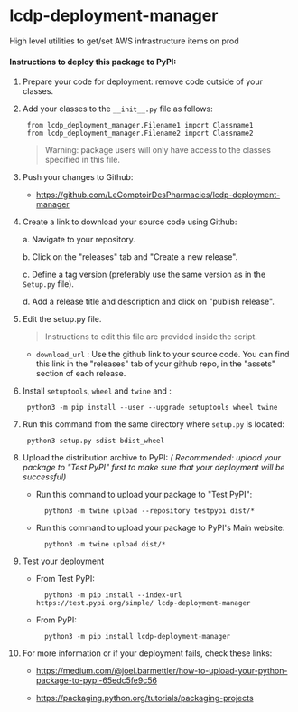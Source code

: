 # lcdp-deployment-manager
High level utilities to get/set AWS infrastructure items on prod

#### Instructions to deploy this package to PyPI:
1. Prepare your code for deployment: remove code outside of your classes.

2. Add your classes to the `__init__.py` file as follows:

        from lcdp_deployment_manager.Filename1 import Classname1
        from lcdp_deployment_manager.Filename2 import Classname2
        
    > Warning: package users will only have access to the classes specified in this file.

3. Push your changes to Github:

    * https://github.com/LeComptoirDesPharmacies/lcdp-deployment-manager

4. Create a link to download your source code using Github:
    
    a. Navigate to your repository.
    
    b. Click on the "releases" tab and "Create a new release".
    
    c. Define a tag version (preferably use the same version as in the `Setup.py` file).
    
    d. Add a release title and description and click on "publish release".

5. Edit the setup.py file.
    > Instructions to edit this file are provided inside the script.

    * `download_url` : Use the github link to your source code. You can find this link in the "releases" tab of your github repo, in the "assets" section of each release.
 
6. Install `setuptools`, `wheel` and `twine` and :

        python3 -m pip install --user --upgrade setuptools wheel twine
7. Run this command from the same directory where `setup.py` is located:

        python3 setup.py sdist bdist_wheel
8. Upload the distribution archive to PyPI:
*( Recommended: upload your package to "Test PyPI" first to make sure that your deployment will be successful)*

    * Run this command to upload your package to "Test PyPI":
    
            python3 -m twine upload --repository testpypi dist/*
        
    * Run this command to upload your package to PyPI's Main website:
    
            python3 -m twine upload dist/*

9. Test your deployment

    * From Test PyPI:
    
            python3 -m pip install --index-url https://test.pypi.org/simple/ lcdp-deployment-manager
            
    * From PyPI:
    
            python3 -m pip install lcdp-deployment-manager
            
10. For more information or if your deployment fails, check these links:
    * https://medium.com/@joel.barmettler/how-to-upload-your-python-package-to-pypi-65edc5fe9c56
    
    * https://packaging.python.org/tutorials/packaging-projects